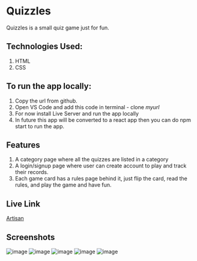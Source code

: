 # Quizzles
Quizzles is a small quiz game just for fun.
## Technologies Used:
1. HTML
1. CSS

## To run the app locally:
1. Copy the url from github.
1. Open VS Code and add this code in terminal - clone _myurl_
1. For now install Live Server and run the app locally
1. In future this app will be converted to a react app then you can do npm start to run the app.

## Features
1. A category page where all the quizzes are listed in a category
1. A login/signup page where user can create account to play and track their records.
1. Each game card has a rules page behind it, just flip the card, read the rules, and play the game and have fun.

## Live Link
[Artisan](https://quizzles-ak.netlify.app/)

## Screenshots
![image](https://user-images.githubusercontent.com/55906931/164793686-60473da7-0517-4a2f-909c-0a9ff56e5baa.png)
![image](https://user-images.githubusercontent.com/55906931/164793712-3fa2d598-f44a-47d0-b9b8-9f56f7856659.png)
![image](https://user-images.githubusercontent.com/55906931/164793744-8d59aec7-47d8-4057-b192-b54f36f5834b.png)
![image](https://user-images.githubusercontent.com/55906931/164793764-75f68457-f544-4dec-9bc0-8f6f304a7fd9.png)
![image](https://user-images.githubusercontent.com/55906931/164793786-0e5ee3ad-9030-4ebb-b1f0-3fa984dcc32c.png)

